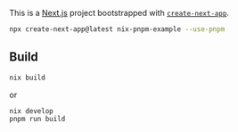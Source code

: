 This is a [Next.js](https://nextjs.org) project bootstrapped with [`create-next-app`](https://nextjs.org/docs/app/api-reference/cli/create-next-app).

```bash
npx create-next-app@latest nix-pnpm-example --use-pnpm
```

## Build

```bash
nix build
```

or

```bash
nix develop
pnpm run build
```
